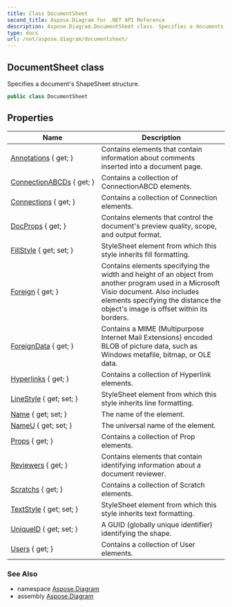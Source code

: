 ```yaml
---
title: Class DocumentSheet
second_title: Aspose.Diagram for .NET API Reference
description: Aspose.Diagram.DocumentSheet class. Specifies a documents ShapeSheet structure
type: docs
url: /net/aspose.diagram/documentsheet/
---
```

## DocumentSheet class

Specifies a document's ShapeSheet structure.

```csharp
public class DocumentSheet
```

## Properties

| Name | Description |
| --- | --- |
| [Annotations](../../aspose.diagram/documentsheet/annotations/) { get; } | Contains elements that contain information about comments inserted into a document page. |
| [ConnectionABCDs](../../aspose.diagram/documentsheet/connectionabcds/) { get; } | Contains a collection of ConnectionABCD elements. |
| [Connections](../../aspose.diagram/documentsheet/connections/) { get; } | Contains a collection of Connection elements. |
| [DocProps](../../aspose.diagram/documentsheet/docprops/) { get; } | Contains elements that control the document's preview quality, scope, and output format. |
| [FillStyle](../../aspose.diagram/documentsheet/fillstyle/) { get; set; } | StyleSheet element from which this style inherits fill formatting. |
| [Foreign](../../aspose.diagram/documentsheet/foreign/) { get; } | Contains elements specifying the width and height of an object from another program used in a Microsoft Visio document. Also includes elements specifying the distance the object's image is offset within its borders. |
| [ForeignData](../../aspose.diagram/documentsheet/foreigndata/) { get; } | Contains a MIME (Multipurpose Internet Mail Extensions) encoded BLOB of picture data, such as Windows metafile, bitmap, or OLE data. |
| [Hyperlinks](../../aspose.diagram/documentsheet/hyperlinks/) { get; } | Contains a collection of Hyperlink elements. |
| [LineStyle](../../aspose.diagram/documentsheet/linestyle/) { get; set; } | StyleSheet element from which this style inherits line formatting. |
| [Name](../../aspose.diagram/documentsheet/name/) { get; set; } | The name of the element. |
| [NameU](../../aspose.diagram/documentsheet/nameu/) { get; set; } | The universal name of the element. |
| [Props](../../aspose.diagram/documentsheet/props/) { get; } | Contains a collection of Prop elements. |
| [Reviewers](../../aspose.diagram/documentsheet/reviewers/) { get; } | Contains elements that contain identifying information about a document reviewer. |
| [Scratchs](../../aspose.diagram/documentsheet/scratchs/) { get; } | Contains a collection of Scratch elements. |
| [TextStyle](../../aspose.diagram/documentsheet/textstyle/) { get; set; } | StyleSheet element from which this style inherits text formatting. |
| [UniqueID](../../aspose.diagram/documentsheet/uniqueid/) { get; set; } | A GUID (globally unique identifier) identifying the shape. |
| [Users](../../aspose.diagram/documentsheet/users/) { get; } | Contains a collection of User elements. |

### See Also

* namespace [Aspose.Diagram](../../aspose.diagram/)
* assembly [Aspose.Diagram](../../)


